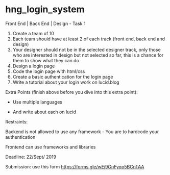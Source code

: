 # hng_login_system

Front End | Back End | Design - Task 1
1.  Create a team of 10
2.  Each team should have at least 2 of each track (front end, back end and design)
3.  Your designer should not be in the selected designer track, only those who are interested in design but not selected so far, this is a chance for them to show what they can do
4.  Design a login page
5.  Code the login page with html/css
6.  Create a basic authentication for the login page
7.  Write a tutorial about your login work on lucid.blog

Extra Points (finish above before you dive into this extra point):

* Use multiple languages

* And write about each on lucid

Restraints:

Backend is not allowed to use any framework - You are to hardcode your authentication

Frontend can use frameworks and libraries

Deadline: 22/Sept/ 2019

Submission: use this form https://forms.gle/wEj9GnFyqo5BCnTAA
